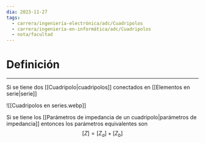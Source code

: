 ```yaml
---
dia: 2023-11-27
tags:
  - carrera/ingeniería-electrónica/adc/Cuadripolos
  - carrera/ingeniería-en-informática/adc/Cuadripolos
  - nota/facultad
---
```

# Definición
---
Si se tiene dos [[Cuadripolo|cuadripolos]] conectados en [[Elementos en serie|serie]]

![[Cuadripolos en series.webp]]

Si se tiene los [[Parámetros de impedancia de un cuadripolo|parámetros de impedancia]] entonces los parámetros equivalentes son $$ [Z] = [Z_a] + [Z_b] $$